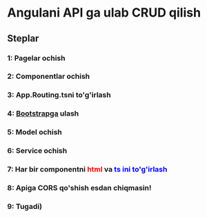 # Angulani API ga ulab CRUD qilish
## Steplar
### 1: Pagelar ochish
### 2: Componentlar ochish
### 3: App.Routing.tsni to'g'irlash
### 4: <a target="blank" href="https://youtu.be/QXCYhtila1E?si=AhijPnGJOznH008Q">Bootstrapga<a> ulash 
### 5: Model ochish
### 6: Service ochish
### 7: Har bir componentni <span style="color: red">html</span> va <span style="color: blue">ts<span> ini to'g'irlash  
### 8: Apiga CORS qo'shish esdan chiqmasin!
### 9: Tugadi)